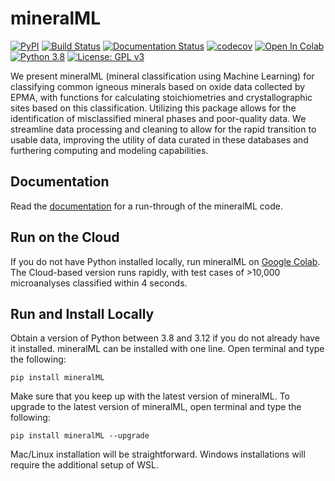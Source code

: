 # mineralML
[![PyPI](https://badgen.net/pypi/v/mineralML)](https://pypi.org/project/mineralML/)
[![Build Status](https://github.com/SarahShi/mineralML/actions/workflows/main.yml/badge.svg?branch=main)](https://github.com/SarahShi/mineralML/actions/workflows/main.yml)
[![Documentation Status](https://readthedocs.org/projects/mineralml/badge/?version=latest)](https://mineralml.readthedocs.io/en/latest/?badge=latest)
[![codecov](https://codecov.io/gh/SarahShi/mineralML/branch/main/graph/badge.svg)](https://codecov.io/gh/SarahShi/mineralML/branch/main)
[![Open In Colab](https://colab.research.google.com/assets/colab-badge.svg)](https://colab.research.google.com/github/SarahShi/mineralML/blob/main/mineralML_colab.ipynb)
[![Python 3.8](https://img.shields.io/badge/python-3.8+-blue.svg)](https://www.python.org/downloads/release/python-380/)
[![License: GPL v3](https://img.shields.io/badge/License-GPLv3-blue.svg)](https://www.gnu.org/licenses/gpl-3.0)

We present mineralML (mineral classification using Machine Learning) for classifying common igneous minerals based on oxide data collected by EPMA, with functions for calculating stoichiometries and crystallographic sites based on this classification. Utilizing this package allows for the identification of misclassified mineral phases and poor-quality data. We streamline data processing and cleaning to allow for the rapid transition to usable data, improving the utility of data curated in these databases and furthering computing and modeling capabilities. 

## Documentation
Read the [documentation](https://mineralml.readthedocs.io/en/latest/?badge=latest) for a run-through of the mineralML code. 

## Run on the Cloud 
If you do not have Python installed locally, run mineralML on [Google Colab](https://colab.research.google.com/github/SarahShi/mineralML/blob/main/mineralML_colab.ipynb). The Cloud-based version runs rapidly, with test cases of >10,000 microanalyses classified within 4 seconds. 

## Run and Install Locally
Obtain a version of Python between 3.8 and 3.12 if you do not already have it installed. mineralML can be installed with one line. Open terminal and type the following:

```
pip install mineralML
```

Make sure that you keep up with the latest version of mineralML. To upgrade to the latest version of mineralML, open terminal and type the following: 

```
pip install mineralML --upgrade
```

Mac/Linux installation will be straightforward. Windows installations will require the additional setup of WSL.